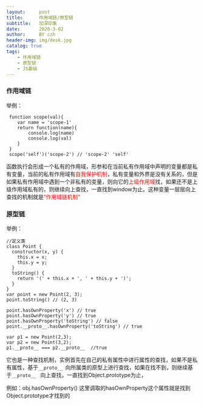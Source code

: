 ```yaml
---
layout:     post
title:      作用域链/原型链
subtitle:   加深印象
date:       2020-3-02
author:     BY czh
header-img: img/desk.jpg
catalog: true
tags:
    - 作用域链
    - 原型链
    - JS基础
---
```




### 作用域链

举例：

```
 function scope(val){
 	var name = 'scope-1'
 	return function(name){
 		console.log(name)
 		console.log(val)	
 	}		
 }
 scope('self')('scope-2') // 'scope-2' 'self'
```
函数执行会形成一个私有的作用域，形参和在当前私有作用域中声明的变量都是私有变量，当前的私有作用域有<font color=red>自我保护机制</font>，私有变量和外界是没有关系的，但是如果私有作用域中遇到一个非私有的变量，则向它的<font color=red>上级作用域</font>找，如果还不是上级作用域私有的，则继续向上查找，一直找到window为止。这种变量一层层向上查找的机制就是<font color=red>“作用域链机制”</font>

### 原型链

举例：

```
//定义类
class Point {
  constructor(x, y) {
    this.x = x;
    this.y = y;
  }
  toString() {
    return '(' + this.x + ', ' + this.y + ')';
  }
}
var point = new Point(2, 3);
point.toString() // (2, 3)

point.hasOwnProperty('x') // true
point.hasOwnProperty('y') // true
point.hasOwnProperty('toString') // false
point.__proto__.hasOwnProperty('toString') // true
```
```
var p1 = new Point(2,3);
var p2 = new Point(3,2);
p1.__proto__ === p2.__proto__  //true
```
它也是一种查找机制，实例首先在自己的私有属性中进行属性的查找，如果不是私有属性，基于`__proto__ `向所属类的原型上进行查找，如果在找不到，则继续基于`__proto__ ` 向上查找，一直找到Object.prototype为止，

例如：obj.hasOwnProperty() 这里调取的hasOwnProperty这个属性就是找到Object.prototype才找到的





